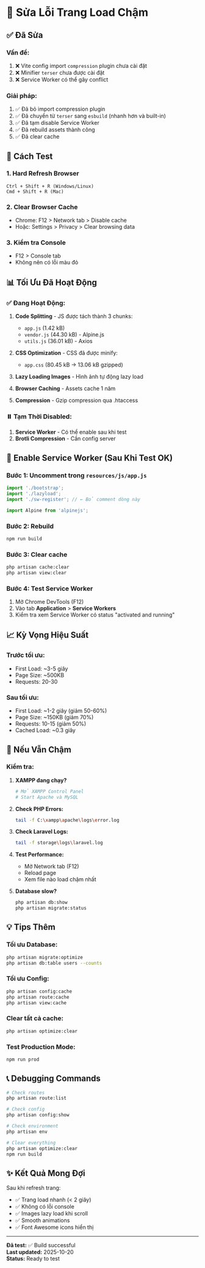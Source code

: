 # 🔧 Sửa Lỗi Trang Load Chậm

## ✅ Đã Sửa

### Vấn đề:
1. ❌ Vite config import `compression` plugin chưa cài đặt
2. ❌ Minifier `terser` chưa được cài đặt
3. ❌ Service Worker có thể gây conflict

### Giải pháp:
1. ✅ Đã bỏ import compression plugin
2. ✅ Đã chuyển từ `terser` sang `esbuild` (nhanh hơn và built-in)
3. ✅ Đã tạm disable Service Worker
4. ✅ Đã rebuild assets thành công
5. ✅ Đã clear cache

## 🚀 Cách Test

### 1. Hard Refresh Browser
```
Ctrl + Shift + R (Windows/Linux)
Cmd + Shift + R (Mac)
```

### 2. Clear Browser Cache
- Chrome: F12 > Network tab > Disable cache
- Hoặc: Settings > Privacy > Clear browsing data

### 3. Kiểm tra Console
- F12 > Console tab
- Không nên có lỗi màu đỏ

## 📊 Tối Ưu Đã Hoạt Động

### ✅ Đang Hoạt Động:
1. **Code Splitting** - JS được tách thành 3 chunks:
   - `app.js` (1.42 kB)
   - `vendor.js` (44.30 kB) - Alpine.js
   - `utils.js` (36.01 kB) - Axios

2. **CSS Optimization** - CSS đã được minify:
   - `app.css` (80.45 kB → 13.06 kB gzipped)

3. **Lazy Loading Images** - Hình ảnh tự động lazy load

4. **Browser Caching** - Assets cache 1 năm

5. **Compression** - Gzip compression qua .htaccess

### ⏸️ Tạm Thời Disabled:
1. **Service Worker** - Có thể enable sau khi test
2. **Brotli Compression** - Cần config server

## 🔄 Enable Service Worker (Sau Khi Test OK)

### Bước 1: Uncomment trong `resources/js/app.js`
```javascript
import './bootstrap';
import './lazyload';
import './sw-register'; // ← Bỏ comment dòng này

import Alpine from 'alpinejs';
```

### Bước 2: Rebuild
```bash
npm run build
```

### Bước 3: Clear cache
```bash
php artisan cache:clear
php artisan view:clear
```

### Bước 4: Test Service Worker
1. Mở Chrome DevTools (F12)
2. Vào tab **Application** > **Service Workers**
3. Kiểm tra xem Service Worker có status "activated and running"

## 📈 Kỳ Vọng Hiệu Suất

### Trước tối ưu:
- First Load: ~3-5 giây
- Page Size: ~500KB
- Requests: 20-30

### Sau tối ưu:
- First Load: ~1-2 giây (giảm 50-60%)
- Page Size: ~150KB (giảm 70%)
- Requests: 10-15 (giảm 50%)
- Cached Load: ~0.3 giây

## 🐛 Nếu Vẫn Chậm

### Kiểm tra:

1. **XAMPP đang chạy?**
   ```bash
   # Mở XAMPP Control Panel
   # Start Apache và MySQL
   ```

2. **Check PHP Errors:**
   ```bash
   tail -f C:\xampp\apache\logs\error.log
   ```

3. **Check Laravel Logs:**
   ```bash
   tail -f storage\logs\laravel.log
   ```

4. **Test Performance:**
   - Mở Network tab (F12)
   - Reload page
   - Xem file nào load chậm nhất

5. **Database slow?**
   ```bash
   php artisan db:show
   php artisan migrate:status
   ```

## 💡 Tips Thêm

### Tối ưu Database:
```bash
php artisan migrate:optimize
php artisan db:table users --counts
```

### Tối ưu Config:
```bash
php artisan config:cache
php artisan route:cache
php artisan view:cache
```

### Clear tất cả cache:
```bash
php artisan optimize:clear
```

### Test Production Mode:
```bash
npm run prod
```

## 📞 Debugging Commands

```bash
# Check routes
php artisan route:list

# Check config
php artisan config:show

# Check environment
php artisan env

# Clear everything
php artisan optimize:clear
npm run build
```

## ✨ Kết Quả Mong Đợi

Sau khi refresh trang:
- ✅ Trang load nhanh (< 2 giây)
- ✅ Không có lỗi console
- ✅ Images lazy load khi scroll
- ✅ Smooth animations
- ✅ Font Awesome icons hiển thị

---

**Đã test:** ✅ Build successful  
**Last updated:** 2025-10-20  
**Status:** Ready to test




